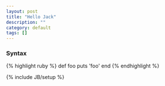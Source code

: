 ```yaml
---
layout: post
title: "Hello Jack"
description: ""
category: default
tags: []
---
```


### Syntax
{% highlight ruby %}
def foo
  puts 'foo'
end
{% endhighlight %}

{% include JB/setup %}
